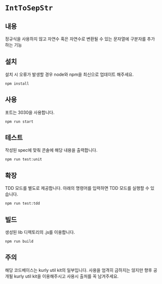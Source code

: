 # `IntToSepStr`

## 내용

정규식을 사용하지 않고 자연수 혹은 자연수로 변환될 수 있는 문자열에 구분자를 추가하는 기능

## 설치

설치 시 오류가 발생할 경우 node와 npm을 최신으로 업데이트 해주세요.

```
npm install
```

## 사용

포트는 3030을 사용합니다.

```
npm run start
```

## 테스트

작성된 spec에 맞춰 콘솔에 해당 내용을 출력합니다.

```
npm run test:unit
```

## 확장

TDD 모드를 별도로 제공합니다. 아래의 명령어를 입력하면 TDD 모드를 실행할 수 있습니다.

```
npm run test:tdd
```

## 빌드

생성된 lib 디렉토리의 .js를 이용합니다.

```
npm run build
```

## 주의

해당 코드베이스는 kurly util kit의 일부입니다. 사용을 엄격히 금하지는 않지만 향후 공개될 kurly util kit을 이용해주시고 사용시 출처를 꼭 남겨주세요.